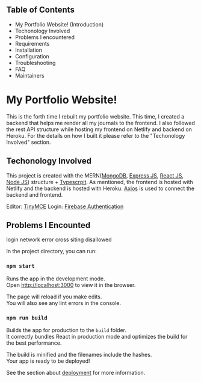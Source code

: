 ## Table of Contents

- My Portfolio Website! (Introduction)
- Techonology Involved
- Problems I encountered
- Requirements
- Installation
- Configuration
- Troubleshooting
- FAQ
- Maintainers

# My Portfolio Website!

This is the forth time I rebuilt my portfolio website. This time, I created a backend that helps me render all my journals to the frontend. I also followed the rest API structure while hosting my frontend on Netlify and backend on Heroku. For the details on how I built it please refer to the "Techonology Involved" section.

## Techonology Involved

This project is created with the MERN([MongoDB](https://www.mongodb.com/), [Express JS](https://expressjs.com/), [React JS](https://reactjs.org/), [Node JS](https://nodejs.org/)) structure + [Typescrpit](https://www.typescriptlang.org/). As mentioned, the frontend is hosted with Netlify and the backend is hosted with Heroku. [Axios](https://www.npmjs.com/package/axios) is used to connect the backend and frontend.

Editor: [TinyMCE](https://www.tiny.cloud/)
Login: [Firebase Authentication](https://firebase.google.com/products/auth?gclsrc=aw.ds&gclid=CjwKCAjwlcaRBhBYEiwAK341jRbXCX1mnGOLGgumbV2CbF61bWZOAmlvKRMumybzNO4oGXyrIzgQURoCfI8QAvD_BwE)

## Problems I Encounted

login
network error cross siting disallowed

In the project directory, you can run:

### `npm start`

Runs the app in the development mode.\
Open [http://localhost:3000](http://localhost:3000) to view it in the browser.

The page will reload if you make edits.\
You will also see any lint errors in the console.

### `npm run build`

Builds the app for production to the `build` folder.\
It correctly bundles React in production mode and optimizes the build for the best performance.

The build is minified and the filenames include the hashes.\
Your app is ready to be deployed!

See the section about [deployment](https://facebook.github.io/create-react-app/docs/deployment) for more information.
